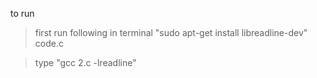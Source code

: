 to run

>first run following in terminal "sudo apt-get install libreadline-dev"
code.c

> type "gcc 2.c -lreadline"

